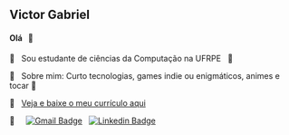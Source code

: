 <!--- <img width="auto" src="https://github.com/VictorG-028/VictorG-028/blob/master/Animação-Rainbow.gif"> -->

## Victor Gabriel
<!--- comentário -->
#### Olá &nbsp; 👋

<!--- Emojis: https://github.com/ikatyang/emoji-cheat-sheet/blob/master/README.md -->

🌱 &nbsp; Sou estudante de ciências da Computação na UFRPE &nbsp; :book: <br/>
<!-- :books: &nbsp; Atualmente estudando e praticando POO com JS e Python <br/> -->
💬 &nbsp; Sobre mim: Curto tecnologias, games indie ou enigmáticos, animes e tocar 🎹 <br/>
<!--- 🎯 &nbsp; Foco atual: -->
🎯 &nbsp; [Veja e baixe o meu currículo aqui](https://github.com/VictorG-028/VictorG-028/blob/master/CV%20de%20Victor%20Gabriel%20-%20canvaA4%20-%20foco%20Fullstack%20-%20Ingl%C3%AAs.pdf)

:email: 
&nbsp; &nbsp; 
[![Gmail Badge](https://img.shields.io/badge/-victor6g0@gmail.com-c14438?style=flat-square&logo=Gmail&logoColor=white&link=mailto:victor6g0@gmail.com)](mailto:victor6g0@gmail.com) 
&nbsp; 
[![Linkedin Badge](https://img.shields.io/badge/-VictorGabriel-blue?style=flat-square&logo=Linkedin&logoColor=white&link=https://www.linkedin.com/in/victor-gabriel-30ab8b1ab/)](https://www.linkedin.com/in/victor-gabriel-30ab8b1ab/) 

<!-- Projetos contribuídos 
https://github.com/CaioLuna0/Modulo-1-do-Projeto-de-Engenharia-de-Software


-->

